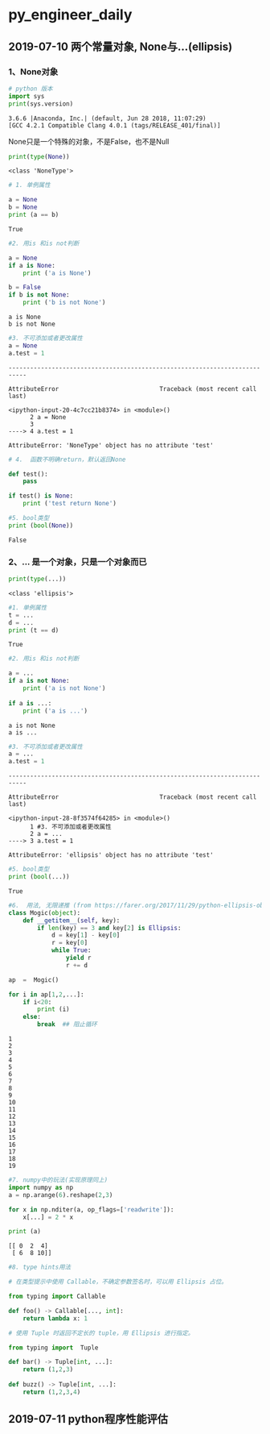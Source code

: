 # py_engineer_daily


## 2019-07-10    两个常量对象, None与...(ellipsis)

### 1、None对象



```python
# python 版本
import sys
print(sys.version)

```

```
3.6.6 |Anaconda, Inc.| (default, Jun 28 2018, 11:07:29) 
[GCC 4.2.1 Compatible Clang 4.0.1 (tags/RELEASE_401/final)]
```



None只是一个特殊的对象，不是False，也不是Null 

```python
print(type(None))
```

```
<class 'NoneType'>
```



```python
# 1. 单例属性

a = None
b = None
print (a == b)
```

```
True
```



```python
#2. 用is 和is not判断

a = None
if a is None:
    print ('a is None')

b = False
if b is not None:
    print ('b is not None')
```

```
a is None
b is not None
```



```python
#3. 不可添加或者更改属性
a = None
a.test = 1
```

```
---------------------------------------------------------------------------

AttributeError                            Traceback (most recent call last)

<ipython-input-20-4c7cc21b8374> in <module>()
      2 a = None
      3 
----> 4 a.test = 1
```

```
AttributeError: 'NoneType' object has no attribute 'test'
```



```python
# 4.  函数不明确return，默认返回None

def test():
    pass

if test() is None:
    print ('test return None')
```

```python
#5. bool类型
print (bool(None))
```

```
False
```

### 2、... 是一个对象，只是一个对象而已

```python
print(type(...))
```

```
<class 'ellipsis'>
```



```python
#1. 单例属性
t = ...
d = ...
print (t == d)
```

```
True
```



```python
#2. 用is 和is not判断

a = ...
if a is not None:
    print ('a is not None')
    
if a is ...:
    print ('a is ...')
```

```
a is not None
a is ...
```



```python
#3. 不可添加或者更改属性
a = ...
a.test = 1

```

```
---------------------------------------------------------------------------

AttributeError                            Traceback (most recent call last)

<ipython-input-28-8f3574f64285> in <module>()
      1 #3. 不可添加或者更改属性
      2 a = ...
----> 3 a.test = 1

```

```
AttributeError: 'ellipsis' object has no attribute 'test'

```



```python
#5. bool类型
print (bool(...))

```

```
True

```



```python
#6.  用法, 无限递推 (from https://farer.org/2017/11/29/python-ellipsis-object/)
class Mogic(object):
    def __getitem__(self, key):
        if len(key) == 3 and key[2] is Ellipsis:
            d = key[1] - key[0]
            r = key[0]
            while True:
                yield r
                r += d

ap  =  Mogic()

for i in ap[1,2,...]:
    if i<20:
        print (i)
    else:
        break  ## 阻止循环

```

```
1
2
3
4
5
6
7
8
9
10
11
12
13
14
15
16
17
18
19
```



```python
#7. numpy中的玩法(实现原理同上)
import numpy as np
a = np.arange(6).reshape(2,3)

for x in np.nditer(a, op_flags=['readwrite']):
    x[...] = 2 * x

print (a)
```

```
[[ 0  2  4]
 [ 6  8 10]]
```



```python
#8. type hints用法

# 在类型提示中使用 Callable，不确定参数签名时，可以用 Ellipsis 占位。

from typing import Callable

def foo() -> Callable[..., int]:
    return lambda x: 1

# 使用 Tuple 时返回不定长的 tuple，用 Ellipsis 进行指定。

from typing import  Tuple

def bar() -> Tuple[int, ...]:
    return (1,2,3)
    
def buzz() -> Tuple[int, ...]:
    return (1,2,3,4)
```





## 2019-07-11   python程序性能评估

